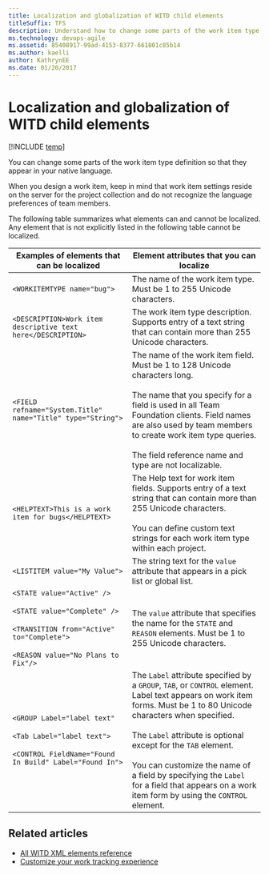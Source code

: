 ```yaml
---
title: Localization and globalization of WITD child elements 
titleSuffix: TFS
description: Understand how to change some parts of the work item type definition so that they appear in your native language - Team Foundation Server (TFS)
ms.technology: devops-agile
ms.assetid: 85408917-99ad-4153-8377-661801c85b14
ms.author: kaelli
author: KathrynEE
ms.date: 01/20/2017
---
```


# Localization and globalization of WITD child elements

[!INCLUDE [temp](../../includes/customization-phase-0-and-1-plus-version-header.md)]

You can change some parts of the work item type definition so that they appear in your native language.

When you design a work item, keep in mind that work item settings reside on the server for the project collection and do not recognize the language preferences of team members.

The following table summarizes what elements can and cannot be localized. Any element that is not explicitly listed in the following table cannot be localized.

| **Examples of elements that can be localized**                                                                                                                             | **Element attributes that you can localize**                                                                                                                                                                                                                                                                                                                                                              |
| -------------------------------------------------------------------------------------------------------------------------------------------------------------------------- | --------------------------------------------------------------------------------------------------------------------------------------------------------------------------------------------------------------------------------------------------------------------------------------------------------------------------------------------------------------------------------------------------------- |
| `<WORKITEMTYPE name="bug">`                                                                                                                                                | The name of the work item type. Must be 1 to 255 Unicode characters.                                                                                                                                                                                                                                                                                                                                      |
| `<DESCRIPTION>Work item descriptive text here</DESCRIPTION>`                                                                                                               | The work item type description. Supports entry of a text string that can contain more than 255 Unicode characters.                                                                                                                                                                                                                                                                                        |
| `<FIELD refname="System.Title" name="Title" type="String">`                                                                                                                | The name of the work item field. Must be 1 to 128 Unicode characters long.<br /><br /> The name that you specify for a field is used in all Team Foundation clients. Field names are also used by team members to create work item type queries.<br /><br /> The field reference name and type are not localizable.                                                                                       |
| `<HELPTEXT>This is a work item for bugs</HELPTEXT>`                                                                                                                        | The Help text for work item fields. Supports entry of a text string that can contain more than 255 Unicode characters.<br /><br /> You can define custom text strings for each work item type within each project.                                                                                                                                                                                        |
| `<LISTITEM value="My Value">`                                                                                                                                              | The string text for the `value` attribute that appears in a pick list or global list.                                                                                                                                                                                                                                                                                                                     |
| `<STATE value="Active" />`<br /><br /> `<STATE value="Complete" />`<br /><br /> `<TRANSITION from="Active" to="Complete">`<br /><br /> `<REASON value="No Plans to Fix"/>` | The `value` attribute that specifies the name for the `STATE` and `REASON` elements. Must be 1 to 255 Unicode characters.                                                                                                                                                                                                                                                                                 |
| `<GROUP Label="label text"`<br /><br /> `<Tab Label="label text">`<br /><br /> `<CONTROL FieldName="Found In Build" Label="Found In">`                                     | The `Label` attribute specified by a `GROUP`, `TAB`, or `CONTROL` element. Label text appears on work item forms. Must be 1 to 80 Unicode characters when specified.<br /><br /> The `Label` attribute is optional except for the `TAB` element.<br /><br /> You can customize the name of a field by specifying the `Label` for a field that appears on a work item form by using the `CONTROL` element. |

## Related articles

* [All WITD XML elements reference](all-witd-xml-elements-reference.md)
* [Customize your work tracking experience](../customize-work.md)
